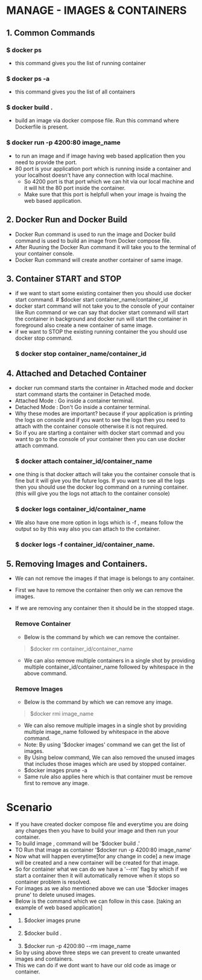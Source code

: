 # MANAGE - IMAGES & CONTAINERS

## 1. Common Commands
  ### $ docker ps 
  - this command gives you the list of running container
  ### $ docker ps -a 
  - this command gives you the list of all containers   
  ### $ docker build . 
  - build an image via docker compose file. Run this command where Dockerfile is present.
  ### $ docker run -p 4200:80 image_name 
  - to run an image and if image having web based application then you need to provide the port.
  - 80 port is your application port which is running inside a container and your localhost doesn't have any connection with local machine.
	-	So 4200 port is that port which we can hit via our local machine and it will hit the 80 port inside the container.
	- Make sure that this port is helpfull when your image is hvaing the web based application.			

   
## 2. Docker Run and Docker Build 
  - Docker Run command is used to run the image and Docker build command is used to build an image from Docker compose   file.
  - After Ruuning the Docker Run command it will take you to the terminal of your container console.
  - Docker Run command will create another container of same image.  
  
## 3. Container START and STOP
  - if we want to start some existing container then you should use docker start command.
		# $docker start container_name/container_id
  - docker start command will not take you to the console of your container like Run command or we can say that docker start command will start the container in background and docker run will start the container in foreground also create a new container of same image.
  - if we want to STOP the existing running container the you should use docker stop command.
      ### $ docker stop container_name/container_id
		
## 4. Attached and Detached Container
  - docker run command starts the container in Attached mode and docker start command starts the container in Detached  mode.
  - Attached Mode : Go inside a container terminal.
  - Detached Mode : Don't Go inside a container terminal.
  - Why these modes are important? because if your application is printing the logs on console and if you want to see  the logs then you need to attach with the container console otherwise it is not required.
  - So if you are starting a container with docker start commad and you want to go to the console of your container then you can use docker attach command.
    ### $ docker attach container_id/container_name
  - one thing is that docker attach will take you the container console that is fine but it will give you the future    logs. If you want to see all the logs then you 
  should use the docker log command on a running container. (this will give you the logs not attach to the container console)
    ### $ docker logs container_id/container_name
  - We also have one more option in logs which is -f , means follow the output so by this way also you can attach to the container.
    ### $ docker logs -f container_id/container_name.

## 5. Removing Images and Containers.
- We can not remove the images if that image is belongs to any container.
- First we have to remove the container then only we can remove the images.
- If we are removing any container then it should be in the stopped stage.

  ### Remove Container
  - Below is the command by which we can remove the container.
  > $docker rm container_id/container_name
  - We can also remove multiple containers in a single shot by providing multiple container_id/container_name followed by whitespace in the above command.

  ### Remove Images
  - Below is the command by which we can remove any image.
  > $docker rmi image_name
  - We can also remove multiple images in a single shot by providing multiple image_name followed by whitespace in the above command.
  - Note: By using '$docker images' command we can get the list of images.
  - By Using below command, We can also removed the unused images that includes those images which are used by stopped container.
  - $docker images prune -a
  - Same rule also applies here which is that container must be remove first to remove any image.

# Scenario
- If you have created docker compose file and everytime you are doing any changes then you have to build your image and then run your container.
- To build image , command will be '$docker build .' 
- TO Run that image as container '$docker run -p 4200:80 image_name'
- Now what will happen everytime[for any change in code] a new image will be created and a new container will be created for that image. 
- So for container what we can do we have a '--rm' flag by which if we start a container then it will automatically remove when it stops so container problem is resolved.
- For images as we also mentioned above we can use '$docker images prune' to delete unused images.
- Below is the command which we can follow in this case. [taking an example of web based application]
- 1. $docker images prune
- 2. $docker build .
- 3. $docker run -p 4200:80 --rm image_name
- So by using above three steps we can prevent to create unwanted images and containers.
- This we can do if we dont want to have our old code as image or container.




		
   
